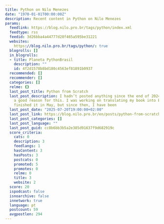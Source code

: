 ```yaml
---
title: Python on Nilo Menezes
date: "1970-01-01T00:00:00Z"
description: Recent content in Python on Nilo Menezes
params:
  feedlink: https://blog.nilo.pro.br/tags/python/index.xml
  feedtype: rss
  feedid: 3d26bba4a44777d28f465a595be31221
  websites:
    https://blog.nilo.pro.br/tags/python/: true
  blogrolls: []
  in_blogrolls:
  - title: Planeta PythonBrasil
    description: ""
    id: 4f2d1578b8bd180c4563ef81891b0937
  recommended: []
  recommender: []
  categories: []
  relme: {}
  last_post_title: Python from Scratch
  last_post_description: I hadn’t posted anything since the end of 2024. But I have
    a good reason for this. I was working on translating my book into English. I finally
    finished it in May, but since then, I have been
  last_post_date: "2025-07-20T19:00:00+02:00"
  last_post_link: https://blog.nilo.pro.br/en/posts/python-from-scratch/
  last_post_categories: []
  last_post_language: ""
  last_post_guid: cc8b6bb3b5a2e385d91637f9d682919c
  score_criteria:
    cats: 0
    description: 3
    feedlangs: 1
    hasContent: 3
    hasPosts: 3
    postcats: 0
    promoted: 5
    promotes: 0
    relme: 0
    title: 3
    website: 2
  score: 20
  ispodcast: false
  isnoarchive: false
  innetwork: true
  language: pt
  postcount: 59
  avgpostlen: 294
---
```

